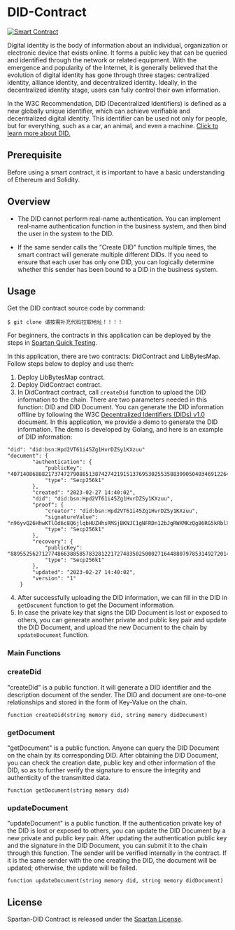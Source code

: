 # DID-Contract
[![Smart Contract](https://badgen.net/badge/smart-contract/Solidity/orange)](https://soliditylang.org/) 
 
Digital identity is the body of information about an individual, organization or electronic device that exists online. It forms a public key that can be queried and identified through the network or related equipment. With the emergence and popularity of the Internet, it is generally believed that the evolution of digital identity has gone through three stages: centralized identity, alliance identity, and decentralized identity. Ideally, in the decentralized identity stage, users can fully control their own information.

In the W3C Recommendation, DID (Decentralized Identifiers) is defined as a new globally unique identifier, which can achieve verifiable and decentralized digital identity. This identifier can be used not only for people, but for everything, such as a car, an animal, and even a machine. [Click to learn more about DID.](https://www.w3.org/TR/2022/REC-did-core-20220719/#abstract)

## Prerequisite

Before using a smart contract, it is important to have a basic understanding of Ethereum and Solidity.

## Overview 

* The DID cannot perform real-name authentication. You can implement real-name authentication function in the business system, and then bind the user in the system to the DID.

* If the same sender calls the "Create DID" function multiple times, the smart contract will generate multiple different DIDs. If you need to ensure that each user has only one DID, you can logically determine whether this sender has been bound to a DID in the business system.

## Usage

Get the DID contract source code by command:

```
$ git clone 请按需补充代码拉取地址！！！！
```

For beginners, the contracts in this application can be deployed by the steps in [Spartan Quick Testing](https://www.spartan.bsn.foundation/main/quick-testing#step1).

In this application, there are two contracts: DidContract and LibBytesMap. Follow steps below to deploy and use them:

1. Deploy LibBytesMap contract.
2. Deploy DidContract contract.
3. In DidContract contract, call `createDid` function to upload the DID information to the chain. There are two parameters needed in this function: DID and DID Document. You can generate the DID information offline by following the W3C [Decentralized Identifiers (DIDs) v1.0](https://www.w3.org/TR/2022/REC-did-core-20220719/#abstract) document. In this application, we provide a demo to generate the DID information. The demo is developed by Golang, and here is an example of DID information:

```
"did": "did:bsn:Hpd2VT61i45Zg1HvrDZSy1KXzuu"
"document": {
		"authentication": {
			"publicKey": "4071408688821737472790885138742742191513769530255358839905040346912264139845565859273655612205467385164603960860045145974595099920266596559138013858407430",
			"type": "Secp256k1"
		},
		"created": "2023-02-27 14:40:02",
		"did": "did:bsn:Hpd2VT61i45Zg1HvrDZSy1KXzuu",
		"proof": {
			"creator": "did:bsn:Hpd2VT61i45Zg1HvrDZSy1KXzuu",
			"signatureValue": "n96yvQ26HhwKTlOd6c8Q6jlqbHUZHhsRMSjBKNJC1gNFRDn12bJgRWXMKzQg86RG5kRblXsYAD4/Wib3vPfNWAA=",
			"type": "Secp256k1"
		},
		"recovery": {
			"publicKey": "8895525627127748663885857832812217274835025000271644880797853149272014876033685686567538414189810304729773362512771498170772617685995518726229509125075455",
			"type": "Secp256k1"
		},
		"updated": "2023-02-27 14:40:02",
		"version": "1"
	}

```

4. After successfully uploading the DID information, we can fill in the DID in `getDocument` function to get the Document information.
5. In case the private key that signs the DID Document is lost or exposed to others, you can generate another private and public key pair and update the DID Document, and upload the new Document to the chain by `updateDocument` function.


### Main Functions

### createDid

"createDid" is a public function. It will generate a DID identifier and the description document of the sender. The DID and document are one-to-one relationships and stored in the form of Key-Value on the chain.

```
function createDid(string memory did, string memory didDocument)
```

### getDocument

"getDocument" is a public function. Anyone can query the DID Document on the chain by its corresponding DID. After obtaining the DID Document, you can check the creation date, public key and other information of the DID, so as to further verify the signature to ensure the integrity and authenticity of the transmitted data.

```
function getDocument(string memory did)
```


### updateDocument

"updateDocument" is a public function. If the authentication private key of the DID is lost or exposed to others, you can update the DID Document by a new private and public key pair. After updating the authentication public key and the signature in the DID Document, you can submit it to the chain through this function. The sender will be verified internally in the contract. If it is the same sender with the one creating the DID, the document will be updated; otherwise, the update will be failed.

```
function updateDocument(string memory did, string memory didDocument)
```


## License

Spartan-DID Contract is released under the [Spartan License](https://github.com/BSN-Spartan/Beginner-Level-Contracts/blob/main/Spartan%20License.md).
